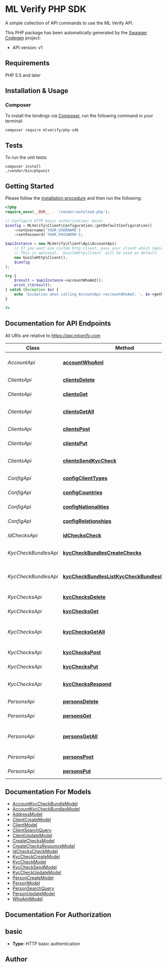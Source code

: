 # ML Verify PHP SDK
A simple collection of API commands to use the ML Verify API.

This PHP package has been automatically generated by the [Swagger Codegen](https://github.com/swagger-api/swagger-codegen) project:

- API version: v1

## Requirements

PHP 5.5 and later

## Installation & Usage
### Composer

To install the bindings via [Composer](http://getcomposer.org/), run the following command in your terminal:

```
composer require mlverify/php-sdk
```

## Tests

To run the unit tests:

```
composer install
./vendor/bin/phpunit
```

## Getting Started

Please follow the [installation procedure](#installation--usage) and then run the following:

```php
<?php
require_once(__DIR__ . '/vendor/autoload.php');

// Configure HTTP basic authorization: basic
$config = MLVerify\Client\Configuration::getDefaultConfiguration()
    ->setUsername('YOUR_USERNAME')
    ->setPassword('YOUR_PASSWORD');

$apiInstance = new MLVerify\Client\Api\AccountApi(
    // If you want use custom http client, pass your client which implements `GuzzleHttp\ClientInterface`.
    // This is optional, `GuzzleHttp\Client` will be used as default.
    new GuzzleHttp\Client(),
    $config
);

try {
    $result = $apiInstance->accountWhoAmI();
    print_r($result);
} catch (Exception $e) {
    echo 'Exception when calling AccountApi->accountWhoAmI: ', $e->getMessage(), PHP_EOL;
}

?>
```

## Documentation for API Endpoints

All URIs are relative to *https://api.mlverify.com*

Class | Method | HTTP request | Description
------------ | ------------- | ------------- | -------------
*AccountApi* | [**accountWhoAmI**](docs/Api/AccountApi.md#accountwhoami) | **GET** /me | Gets current account data
*ClientsApi* | [**clientsDelete**](docs/Api/ClientsApi.md#clientsdelete) | **DELETE** /clients/{id} | Deletes client
*ClientsApi* | [**clientsGet**](docs/Api/ClientsApi.md#clientsget) | **GET** /clients/{id} | Gets client by id
*ClientsApi* | [**clientsGetAll**](docs/Api/ClientsApi.md#clientsgetall) | **GET** /clients | Gets clients by search criteria
*ClientsApi* | [**clientsPost**](docs/Api/ClientsApi.md#clientspost) | **POST** /clients | Creates client
*ClientsApi* | [**clientsPut**](docs/Api/ClientsApi.md#clientsput) | **POST** /clients/{id} | Updates client
*ClientsApi* | [**clientsSendKycCheck**](docs/Api/ClientsApi.md#clientssendkyccheck) | **POST** /clients/{id}/sendkyc | Sends client access request
*ConfigApi* | [**configClientTypes**](docs/Api/ConfigApi.md#configclienttypes) | **GET** /config/client_types | Gets all client types
*ConfigApi* | [**configCountries**](docs/Api/ConfigApi.md#configcountries) | **GET** /config/countries | Gets all countries
*ConfigApi* | [**configNationalities**](docs/Api/ConfigApi.md#confignationalities) | **GET** /config/nationalities | Gets all nationalities
*ConfigApi* | [**configRelationships**](docs/Api/ConfigApi.md#configrelationships) | **GET** /config/relationships | Gets all relationships
*IdChecksApi* | [**idChecksCheck**](docs/Api/IdChecksApi.md#idcheckscheck) | **POST** /idchecks | Check person ID
*KycCheckBundlesApi* | [**kycCheckBundlesCreateChecks**](docs/Api/KycCheckBundlesApi.md#kyccheckbundlescreatechecks) | **POST** /kycbundle/{id} | Create the bundle of KYC checks
*KycCheckBundlesApi* | [**kycCheckBundlesListKycCheckBundlesOfAccount**](docs/Api/KycCheckBundlesApi.md#kyccheckbundleslistkyccheckbundlesofaccount) | **GET** /kycbundle | Gets KYC check bundles of the account
*KycChecksApi* | [**kycChecksDelete**](docs/Api/KycChecksApi.md#kycchecksdelete) | **DELETE** /kyc/{id} | Deletes KYC check
*KycChecksApi* | [**kycChecksGet**](docs/Api/KycChecksApi.md#kycchecksget) | **GET** /kyc/{id} | Gets KYC check by id
*KycChecksApi* | [**kycChecksGetAll**](docs/Api/KycChecksApi.md#kycchecksgetall) | **GET** /kyc | Gets KYC checks by search criteria
*KycChecksApi* | [**kycChecksPost**](docs/Api/KycChecksApi.md#kyccheckspost) | **POST** /kyc | Creates KYC check
*KycChecksApi* | [**kycChecksPut**](docs/Api/KycChecksApi.md#kycchecksput) | **POST** /kyc/{id} | Updates KYC check
*KycChecksApi* | [**kycChecksRespond**](docs/Api/KycChecksApi.md#kycchecksrespond) | **POST** /kyc/{id}/respond | Updates KYC check response
*PersonsApi* | [**personsDelete**](docs/Api/PersonsApi.md#personsdelete) | **DELETE** /persons/{id} | Deletes person
*PersonsApi* | [**personsGet**](docs/Api/PersonsApi.md#personsget) | **GET** /persons/{id} | Gets person by id
*PersonsApi* | [**personsGetAll**](docs/Api/PersonsApi.md#personsgetall) | **GET** /persons | Gets persons by search criteria
*PersonsApi* | [**personsPost**](docs/Api/PersonsApi.md#personspost) | **POST** /persons | Creates person
*PersonsApi* | [**personsPut**](docs/Api/PersonsApi.md#personsput) | **POST** /persons/{id} | Updates person


## Documentation For Models

 - [AccountKycCheckBundleModel](docs/Model/AccountKycCheckBundleModel.md)
 - [AccountKycCheckBundlesModel](docs/Model/AccountKycCheckBundlesModel.md)
 - [AddressModel](docs/Model/AddressModel.md)
 - [ClientCreateModel](docs/Model/ClientCreateModel.md)
 - [ClientModel](docs/Model/ClientModel.md)
 - [ClientSearchQuery](docs/Model/ClientSearchQuery.md)
 - [ClientUpdateModel](docs/Model/ClientUpdateModel.md)
 - [CreateChecksModel](docs/Model/CreateChecksModel.md)
 - [CreateChecksResponceModel](docs/Model/CreateChecksResponceModel.md)
 - [IdChecksCheckModel](docs/Model/IdChecksCheckModel.md)
 - [KycCheckCreateModel](docs/Model/KycCheckCreateModel.md)
 - [KycCheckModel](docs/Model/KycCheckModel.md)
 - [KycCheckSendModel](docs/Model/KycCheckSendModel.md)
 - [KycCheckUpdateModel](docs/Model/KycCheckUpdateModel.md)
 - [PersonCreateModel](docs/Model/PersonCreateModel.md)
 - [PersonModel](docs/Model/PersonModel.md)
 - [PersonSearchQuery](docs/Model/PersonSearchQuery.md)
 - [PersonUpdateModel](docs/Model/PersonUpdateModel.md)
 - [WhoAmIModel](docs/Model/WhoAmIModel.md)


## Documentation For Authorization


## basic

- **Type**: HTTP basic authentication


## Author




